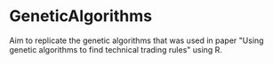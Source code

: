 # GeneticAlgorithms
Aim to replicate the genetic algorithms that was used in paper "Using genetic algorithms to find technical trading rules" using R. 
